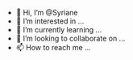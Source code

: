 - 👋 Hi, I’m @Syriane
- 👀 I’m interested in ...
- 🌱 I’m currently learning ...
- 💞️ I’m looking to collaborate on ...
- 📫 How to reach me ...

<!---
Syriane/Syriane is a ✨ special ✨ repository because its `README.md` (this file) appears on your GitHub profile.
You can click the Preview link to take a look at your changes.
--->

